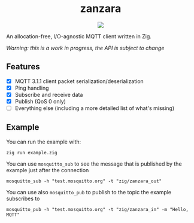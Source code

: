 <h1 align="center">zanzara</h1>
<p align="center">
    <a href="LICENSE"><img src="https://badgen.net/github/license/rbino/zanzara" /></a>
</p>

An allocation-free, I/O-agnostic MQTT client written in Zig.

_Warning: this is a work in progress, the API is subject to change_

## Features

- [x] MQTT 3.1.1 client packet serialization/deserialization
- [x] Ping handling
- [x] Subscribe and receive data
- [x] Publish (QoS 0 only)
- [ ] Everything else (including a more detailed list of what's missing)

## Example

You can run the example with:

```
zig run example.zig
```

You can use `mosquitto_sub` to see the message that is published by the example just after the
connection

```
mosquitto_sub -h "test.mosquitto.org" -t "zig/zanzara_out"
```

You can use also `mosquitto_pub` to publish to the topic the example subscribes to

```
mosquitto_pub -h "test.mosquitto.org" -t "zig/zanzara_in" -m "Hello, MQTT"
```
